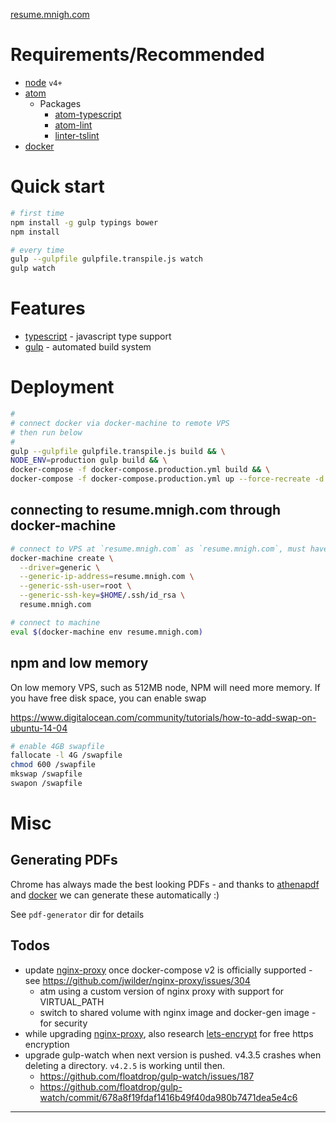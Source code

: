 [resume.mnigh.com](http://resume.mnigh.com)

# Requirements/Recommended

 - [node] `v4+`
 - [atom]
    - Packages
      - [atom-typescript]
      - [atom-lint]
      - [linter-tslint]
 - [docker]

# Quick start

```bash
# first time
npm install -g gulp typings bower
npm install

# every time
gulp --gulpfile gulpfile.transpile.js watch
gulp watch
```

# Features

 - [typescript] - javascript type support
 - [gulp] - automated build system

# Deployment

```bash
#
# connect docker via docker-machine to remote VPS
# then run below
#
gulp --gulpfile gulpfile.transpile.js build && \
NODE_ENV=production gulp build && \
docker-compose -f docker-compose.production.yml build && \
docker-compose -f docker-compose.production.yml up --force-recreate -d

```

## connecting to resume.mnigh.com through docker-machine

```bash
# connect to VPS at `resume.mnigh.com` as `resume.mnigh.com`, must have passwordless root access
docker-machine create \
  --driver=generic \
  --generic-ip-address=resume.mnigh.com \
  --generic-ssh-user=root \
  --generic-ssh-key=$HOME/.ssh/id_rsa \
  resume.mnigh.com

# connect to machine
eval $(docker-machine env resume.mnigh.com)

```

## npm and low memory

On low memory VPS, such as 512MB node, NPM will need more memory.  If you have free disk space, you can enable swap

https://www.digitalocean.com/community/tutorials/how-to-add-swap-on-ubuntu-14-04

```bash
# enable 4GB swapfile
fallocate -l 4G /swapfile
chmod 600 /swapfile
mkswap /swapfile
swapon /swapfile

```

# Misc

## Generating PDFs

Chrome has always made the best looking PDFs - and thanks to [athenapdf] and [docker] we can generate these automatically :)

See `pdf-generator` dir for details

## Todos

- update [nginx-proxy] once docker-compose v2 is officially supported - see https://github.com/jwilder/nginx-proxy/issues/304
  - atm using a custom version of nginx proxy with support for VIRTUAL_PATH
  - switch to shared volume with nginx image and docker-gen image - for security
- while upgrading [nginx-proxy], also research [lets-encrypt] for free https encryption
- upgrade gulp-watch when next version is pushed.  v4.3.5 crashes when deleting a directory.  `v4.2.5` is working until then.
  - https://github.com/floatdrop/gulp-watch/issues/187
  - https://github.com/floatdrop/gulp-watch/commit/678a8f19fdaf1416b49f40da980b7471dea5e4c6

---

[node]: https://nodejs.org/
[atom]: https://atom.io/
[atom-typescript]: https://atom.io/packages/atom-typescript
[gulp]: http://gulpjs.com/
[typescript]: http://www.typescriptlang.org/
[backbone]: http://backbonejs.org/
[tsd]: http://definitelytyped.org/tsd/
[tslint]: http://palantir.github.io/tslint/
[atom-lint]: https://atom.io/packages/atom-lint
[linter-tslint]: https://atom.io/packages/linter-tslint
[es5-shim]: https://github.com/es-shims/es5-shim
[webpack]: https://webpack.github.io/
[docker]: https://www.docker.com/
[athenapdf]: https://github.com/arachnys/athenapdf
[nginx-proxy]: https://github.com/jwilder/nginx-proxy/
[lets-encrypt]: https://letsencrypt.org/
